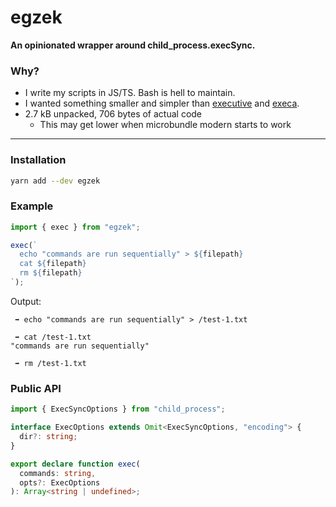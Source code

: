 # egzek

**An opinionated wrapper around child_process.execSync.**

### Why?

- I write my scripts in JS/TS. Bash is hell to maintain.
- I wanted something smaller and simpler than [executive](https://www.npmjs.com/package/executive) and [execa](https://www.npmjs.com/package/execa).
- 2.7 kB unpacked, 706 bytes of actual code
  - This may get lower when microbundle modern starts to work

---

### Installation

```sh
yarn add --dev egzek
```

### Example

```ts
import { exec } from "egzek";

exec(`
  echo "commands are run sequentially" > ${filepath}
  cat ${filepath}
  rm ${filepath}
`);
```

Output:

```
 ➡ echo "commands are run sequentially" > /test-1.txt

 ➡ cat /test-1.txt
"commands are run sequentially"

 ➡ rm /test-1.txt
```

### Public API

```ts
import { ExecSyncOptions } from "child_process";

interface ExecOptions extends Omit<ExecSyncOptions, "encoding"> {
  dir?: string;
}

export declare function exec(
  commands: string,
  opts?: ExecOptions
): Array<string | undefined>;
```
